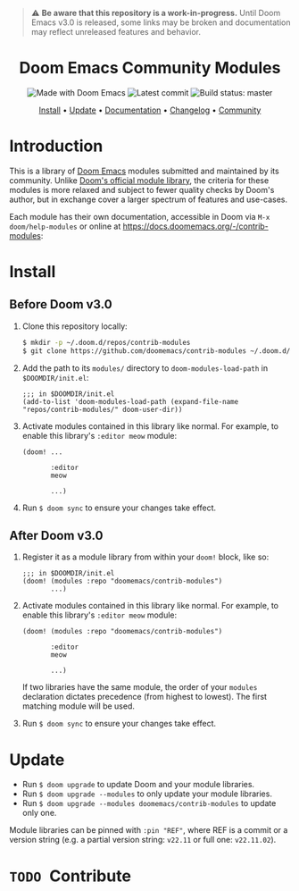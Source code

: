 > :warning: **Be aware that this repository is a work-in-progress.** Until Doom
> Emacs v3.0 is released, some links may be broken and documentation may reflect
> unreleased features and behavior.

<div align="center">

# Doom Emacs Community Modules

![Made with Doom Emacs](https://img.shields.io/github/tag/doomemacs/modules.svg?style=flat-square&label=release&color=58839b) ![Latest commit](https://img.shields.io/github/last-commit/doomemacs/modules/master?style=flat-square) ![Build status: master](https://img.shields.io/github/workflow/status/doomemacs/modules/CI/master?style=flat-square)

[Install](#install) • [Update](#update) • [Documentation] • [Changelog] • [Community]

</div>

# Introduction

This is a library of [Doom Emacs](https://doomemacs.org) modules submitted and
maintained by its community. Unlike [Doom's official module
library](https://git.doomemacs.org/modules), the criteria for these modules is
more relaxed and subject to fewer quality checks by Doom's author, but in
exchange cover a larger spectrum of features and use-cases.

Each module has their own documentation, accessible in Doom via `M-x
doom/help-modules` or online at https://docs.doomemacs.org/-/contrib-modules:

# Install

## Before Doom v3.0

1. Clone this repository locally:
   ```sh
   $ mkdir -p ~/.doom.d/repos/contrib-modules
   $ git clone https://github.com/doomemacs/contrib-modules ~/.doom.d/repos/contrib-modules
   ```

2. Add the path to its `modules/` directory to `doom-modules-load-path` in `$DOOMDIR/init.el`:
   ```emacs-lisp
   ;;; in $DOOMDIR/init.el
   (add-to-list 'doom-modules-load-path (expand-file-name "repos/contrib-modules/" doom-user-dir))
   ```

3. Activate modules contained in this library like normal. For example, to
   enable this library's `:editor meow` module:
   ```emacs-lisp
   (doom! ...
   
          :editor
          meow
          
          ...)
   ```

4. Run `$ doom sync` to ensure your changes take effect.

## After Doom v3.0

1. Register it as a module library from within your `doom!` block, like so:
   ```emacs-lisp
   ;;; in $DOOMDIR/init.el
   (doom! (modules :repo "doomemacs/contrib-modules")
          ...)
   ```

2. Activate modules contained in this library like normal. For example, to
   enable this library's `:editor meow` module:
   ```emacs-lisp
   (doom! (modules :repo "doomemacs/contrib-modules")
   
          :editor
          meow
          
          ...)
   ```
   
   If two libraries have the same module, the order of your `modules`
   declaration dictates precedence (from highest to lowest). The first matching
   module will be used.

3. Run `$ doom sync` to ensure your changes take effect. 


# Update

- Run `$ doom upgrade` to update Doom and your module libraries.
- Run `$ doom upgrade --modules` to only update your module libraries.
- Run `$ doom upgrade --modules doomemacs/contrib-modules` to update only one.

Module libraries can be pinned with `:pin "REF"`, where REF is a commit or a
version string (e.g. a partial version string: `v22.11` or full one:
`v22.11.02`).


# `TODO `Contribute


[Changelog]: https://docs.doomemacs.org/-/changelog
[Community]: https://docs.doomemacs.org/-/community
[discord]: https://discord.gg/qvGgnVx
[discourse]: https://discourse.doomemacs.org
[documentation]: docs/index.org

